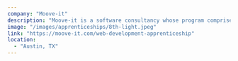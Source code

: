 ```yaml
---
company: "Moove-it"
description: "Moove-it is a software consultancy whose program comprises extensive hands-on activities led by a Moove-it developer."
image: "/images/apprenticeships/8th-light.jpeg"
link: "https://moove-it.com/web-development-apprenticeship"
location:
  - "Austin, TX"
---
```

